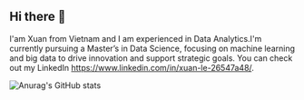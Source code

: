 ## Hi there 👋
I'am Xuan from Vietnam and I am experienced in Data Analytics.I'm currently pursuing a Master’s in Data Science, focusing on machine learning and big data to drive innovation and support strategic goals. You can check out my LinkedIn https://www.linkedin.com/in/xuan-le-26547a48/.

![Anurag's GitHub stats](https://github-readme-stats.vercel.app/api?username=LeXuanNT&show_icons=true&theme=radical)
